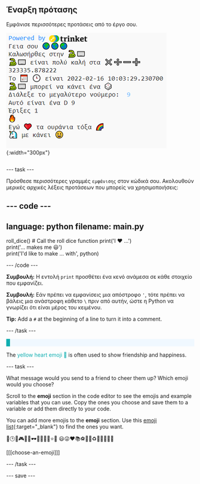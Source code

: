 ## Έναρξη πρότασης

<div style="display: flex; flex-wrap: wrap">
<div style="flex-basis: 200px; flex-grow: 1; margin-right: 15px;">
Εμφάνισε περισσότερες προτάσεις από το έργο σου.
</div>
<div>

![Μερικές νέες γραμμές που εμφανίζονται στην περιοχή εξόδου με emoji και προτάσεις κειμένου.](images/sentence_starter.png){:width="300px"} 

</div>
</div>

--- task ---

Πρόσθεσε περισσότερες γραμμές `εμφάνισης` στον κώδικά σου. Ακολουθούν μερικές αρχικές λέξεις προτάσεων που μπορείς να χρησιμοποιήσεις:

--- code ---
---
language: python
filename: main.py
---

roll_dice()  # Call the roll dice function print('I ❤️ ...')   
print('... makes me 😃')   
print('I\'d like to make ... with', python)

--- /code ---

**Συμβουλή:** Η εντολή `print` προσθέτει ένα κενό ανάμεσα σε κάθε στοιχείο που εμφανίζει.

**Συμβουλή:** Εάν πρέπει να εμφανίσεις μια απόστροφο `'`, τότε πρέπει να βάλεις μια ανάστροφη κάθετο `\` πριν από αυτήν, ώστε η Python να γνωρίζει ότι είναι μέρος του κειμένου.

**Tip:** Add a `#` at the beginning of a line to turn it into a comment.

--- /task ---

<p style="border-left: solid; border-width:10px; border-color: #0faeb0; background-color: aliceblue; padding: 10px;">

The <span style="color: #0faeb0">yellow heart emoji 💛</span> is often used to show friendship and happiness.</p>

--- task ---

What message would you send to a friend to cheer them up? Which emoji would you choose?

Scroll to the **emoji** section in the code editor to see the emojis and example variables that you can use. Copy the ones you choose and save them to a variable or add them directly to your code.

You can add more emojis to the **emoji** section. Use this [emoji list](https://unicode.org/emoji/charts/full-emoji-list.html){:target="_blank"} to find the ones you want.

📅🕒🎨🎮🔬🎉🕶️🎲🦄🚀💯⭐💛 😃😜❤️📚⚽🎾👟♻️🌳🔥✨🥺🌈

[[[choose-an-emoji]]]

--- /task ---

--- save ---
